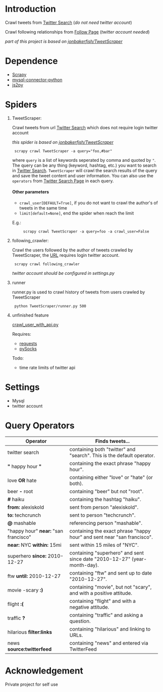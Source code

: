 # Introduction #

Crawl tweets from [Twitter Search](https://twitter.com/search-home) (*do not need twitter account*)

Crawl following relationships from [Follow Page](https://twitter.com/name??/following) (*twitter account needed*)

*part of this project is based on [jonbakerfish/TweetScraper](https://github.com/jonbakerfish/TweetScraper)*

# Dependence #
* [Scrapy](http://scrapy.org/) 
* [mysql-connector-python](https://dev.mysql.com/downloads/connector/python/)
* [js2py](https://pypi.org/project/Js2Py/)

# Spiders #
1. TweetScraper: 

	Crawl tweets from url [Twitter Search](https://twitter.com/search-home) which does not require login twitter account

	*this spider is based on [jonbakerfish/TweetScraper](https://github.com/jonbakerfish/TweetScraper)*

		scrapy crawl TweetScraper -a query="foo,#bar"

	where `query` is a list of keywords seperated by comma and quoted by `"`. The query can be any thing (keyword, hashtag, etc.) you want to search in [Twitter Search](https://twitter.com/search-home). `TweetScraper` will crawl the search results of the query and save the tweet content and user information. You can also use the `operators` from [Twitter Search Page](https://twitter.com/search-home) in each query.

	#### Other parameters
	* `crawl_user[DEFAULT=True]`, if you do not want to crawl the author's of tweets in the same time
	* `limit[default=None]`, end the spider when reach the limit

	E.g.:

			scrapy crawl TweetScraper -a query=foo -a crawl_user=False

2. following_crawler: 

	Crawl the users followed by the author of tweets crawled by TweetScraper, the [URL](https://twitter.com/name??/following) requires login twitter account.

		scrapy crawl following_crawler

	*twitter account should be configured in settings.py*

3. runner

	runner.py is used to crawl history of tweets from users crawled by TweetScraper

		python TweetScraper/runner.py 500

4. unfinished feature

	[crawl_user_with_api.py](https://github.com/hfthair/TweetScraper/blob/master/TweetScraper/crawl_user_with_api.py)

	Requires:
	* [requests](https://pypi.org/project/requests/)
	* [pySocks](https://pypi.org/project/PySocks/)

	Todo:
	* time rate limits of twitter api

# Settings #

* Mysql
* twitter account

# Query Operators #


| Operator | Finds tweets... |
| --- | --- |
| twitter search | containing both "twitter" and "search". This is the default operator. |
| **"** happy hour **"** | containing the exact phrase "happy hour". |
| love **OR** hate | containing either "love" or "hate" (or both). |
| beer **-** root | containing "beer" but not "root". |
| **#** haiku | containing the hashtag "haiku". |
| **from:** alexiskold | sent from person "alexiskold". |
| **to:** techcrunch | sent to person "techcrunch". |
| **@** mashable | referencing person "mashable". |
| "happy hour" **near:** "san francisco" | containing the exact phrase "happy hour" and sent near "san francisco". |
| **near:** NYC **within:** 15mi | sent within 15 miles of "NYC". |
| superhero **since:** 2010-12-27 | containing "superhero" and sent since date "2010-12-27" (year-month-day). |
| ftw **until:** 2010-12-27 | containing "ftw" and sent up to date "2010-12-27". |
| movie -scary **:)** | containing "movie", but not "scary", and with a positive attitude. |
| flight **:(** | containing "flight" and with a negative attitude. |
| traffic **?** | containing "traffic" and asking a question. |
| hilarious **filter:links** | containing "hilarious" and linking to URLs. |
| news **source:twitterfeed** | containing "news" and entered via TwitterFeed |

# Acknowledgement #
Private project for self use
